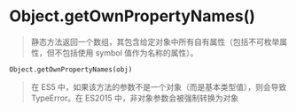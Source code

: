 # Object.getOwnPropertyNames()

> 静态方法返回一个数组，其包含给定对象中所有自有属性（包括不可枚举属性，但不包括使用 symbol 值作为名称的属性）。

    Object.getOwnPropertyNames(obj)

> 在 ES5 中，如果该方法的参数不是一个对象（而是基本类型值），则会导致 TypeError。在 ES2015 中，非对象参数会被强制转换为对象
